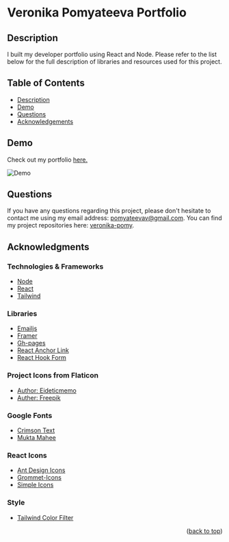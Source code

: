 # Veronika Pomyateeva Portfolio

## Description

I built my developer portfolio using React and Node. Please refer to the list below for the full description of libraries and resources used for this project. 

## Table of Contents

  <ul>
    <li>
      <a href="#description">Description</a>
    </li>
    <li>
      <a href="#demo">Demo</a>
    </li>
    <li>
        <a href="#questions">Questions</a>
    </li>
    <li>
        <a href="#acknowledgments">Acknowledgements</a>
    </li>
  </ul>

## Demo

Check out my portfolio [here.]()

![Demo](https://github.com/veronika-pomy/Portfolio/assets/111567114/cb0eed61-b4f0-4798-af2c-fdae78ccc5e4)

## Questions

If you have any questions regarding this project, please don't hesitate to contact me using my email address: pomyateevav@gmail.com. You can find my project repositories here: [veronika-pomy](https://github.com/veronika-pomy?tab=repositories).

## Acknowledgments

### Technologies & Frameworks

- [Node](https://nodejs.org/en)
- [React](https://react.dev/)
- [Tailwind](https://tailwindcss.com/)

### Libraries

- [Emailjs](https://www.emailjs.com/)
- [Framer](https://www.framer.com/motion/)
- [Gh-pages](https://www.npmjs.com/package/gh-pages)
- [React Anchor Link](https://www.npmjs.com/package/react-anchor-link-smooth-scroll)
- [React Hook Form](https://www.npmjs.com/package/react-hook-form)

### Project Icons from Flaticon

- [Author: Eideticmemo](https://www.flaticon.com/authors/eideticmemo)
- [Auther: Freepik](https://www.flaticon.com/authors/freepik)

### Google Fonts

- [Crimson Text](https://fonts.google.com/specimen/Crimson+Text)
- [Mukta Mahee](https://fonts.google.com/specimen/Mukta+Mahee)

### React Icons

- [Ant Design Icons](https://react-icons.github.io/react-icons/icons?name=ai)
- [Grommet-Icons](https://react-icons.github.io/react-icons/icons?name=gr)
- [Simple Icons](https://react-icons.github.io/react-icons/icons?name=si)

### Style

- [Tailwind Color Filter](https://tailwind-color-filter-generator.vercel.app/)

<p align="right">(<a href="#veronika-pomyateeva-portfolio">back to top</a>)</p>
